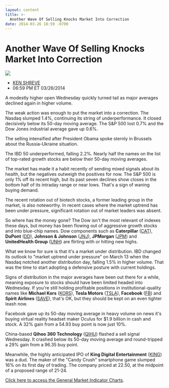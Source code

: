 ```yaml
---
layout: content
title: >-
  Another Wave Of Selling Knocks Market Into Correction
date: 2014-03-26 18:59 -0700
---
```



Another Wave Of Selling Knocks Market Into Correction
======================================================


![](https://www.investors.com/wp-content/uploads/ibd-migrated-images/MPv_140327_635314445329611765.png)

* [KEN SHREVE](https://www.investors.com/author/shrevek/ "Posts by KEN SHREVE")
* 06:59 PM ET 03/26/2014




A modestly higher open Wednesday quickly turned tail as major averages declined again in higher volume.

  

The weak action was enough to put the market into a correction. The Nasdaq slumped 1.4%, continuing its string of underperformance. It closed decisively below its 50-day moving average. The S&P 500 lost 0.7% and the Dow Jones industrial average gave up 0.6%.

  

The selling intensified after President Obama spoke sternly in Brussels about the Russia-Ukraine situation.

  

The IBD 50 underperformed, falling 2.2%. Nearly half the names on the list of top-rated growth stocks are below their 50-day moving averages.

  

The market has made it a habit recently of sending mixed signals about its health, but the negatives outweigh the positives for now. The S&P 500 is only 1% off its recent high, but its past seven declines show closes in the bottom half of its intraday range or near lows. That's a sign of waning buying demand.

  

The recent rotation out of biotech stocks, a former leading group in the market, is also noteworthy. In recent cases where the market uptrend has been under pressure, significant rotation out of market leaders was absent.

  

So where has the money gone? The Dow isn't the most relevant of indexes these days, but money has been flowing out of aggressive growth stocks and into blue-chip names. Dow components such as **Caterpillar** ([CAT](https://research.investors.com/quote.aspx?symbol=CAT)), **DuPont** ([DD](https://research.investors.com/quote.aspx?symbol=DD)), **Johnson & Johnson** ([JNJ](https://research.investors.com/quote.aspx?symbol=JNJ)), **JPMorgan** ([JPM](https://research.investors.com/quote.aspx?symbol=JPM)) and **UnitedHealth Group** ([UNH](https://research.investors.com/quote.aspx?symbol=UNH)) are flirting with or hitting new highs.

  

What we know for sure is that it's a market under distribution. IBD changed its outlook to "market uptrend under pressure" on March 13 when the Nasdaq notched another distribution day, falling 1.5% in higher volume. That was the time to start adopting a defensive posture with current holdings.

  

Signs of distribution in the major averages have been out there for a while, meaning exposure to stocks should have been limited headed into Wednesday. If you're still holding profitable positions in institutional-quality names like **Michael Kors** ([KORS](https://research.investors.com/quote.aspx?symbol=KORS)), **Tesla Motors** ([TSLA](https://research.investors.com/quote.aspx?symbol=TSLA)), **Facebook** ([FB](https://research.investors.com/quote.aspx?symbol=FB)) and **Spirit Airlines** ([SAVE](https://research.investors.com/quote.aspx?symbol=SAVE)), that's OK, but they should be kept on an even tighter leash now.

  

Facebook gave up its 50-day moving average in heavy volume on news it's buying virtual reality headset maker Oculus for $1.9 billion in cash and stock. A 32% gain from a 54.93 buy point is now just 10%.

  

China-based **Qihoo 360 Technology** ([QIHU](https://research.investors.com/quote.aspx?symbol=QIHU)) flashed a sell signal Wednesday. It crashed below its 50-day moving average and round-tripped a 29% gain from a 96.35 buy point.

  

Meanwhile, the highly anticipated IPO of **King Digital Entertainment** ([KING](https://research.investors.com/quote.aspx?symbol=KING)) was a dud. The maker of the "Candy Crush" smartphone game slumped 16% on its first day of trading. The company priced at 22.50, at the midpoint of a proposed range of 21-24.

  

[Click here to access the General Market Indicator Charts](https://www.investors.com/pdf/GMI_032714.pdf).




